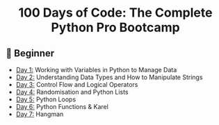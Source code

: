 
<h1 align="center">100 Days of Code: The Complete Python Pro Bootcamp
</h1>

## 🔰 Beginner 
- [Day 1:](https://github.com/xnkit69/100/tree/ANKIT/day01%20) Working with Variables in Python to Manage Data
- [Day 2:](https://github.com/xnkit69/100/tree/ANKIT/day02%20) Understanding Data Types and How to Manipulate Strings
- [Day 3:](https://github.com/xnkit69/100/tree/ANKIT/day03%20) Control Flow and Logical Operators
- [Day 4:](https://github.com/xnkit69/100/tree/ANKIT/day04%20) Randomisation and Python Lists
- [Day 5:](https://github.com/xnkit69/100/tree/ANKIT/day05%20) Python Loops
- [Day 6:](https://github.com/xnkit69/100/tree/ANKIT/day06%20) Python Functions & Karel
- [Day 7:](https://github.com/xnkit69/100/tree/ANKIT/day07%20) Hangman
